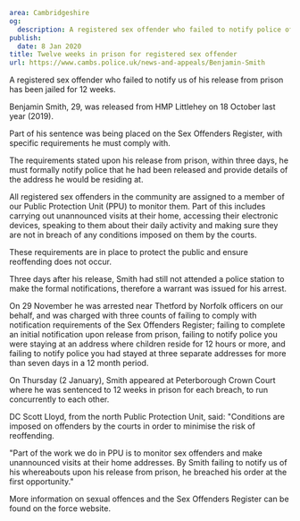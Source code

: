 ```yaml
area: Cambridgeshire
og:
  description: A registered sex offender who failed to notify police of his release from prison has been jailed for 12 weeks.
publish:
  date: 8 Jan 2020
title: Twelve weeks in prison for registered sex offender
url: https://www.cambs.police.uk/news-and-appeals/Benjamin-Smith
```

A registered sex offender who failed to notify us of his release from prison has been jailed for 12 weeks.

Benjamin Smith, 29, was released from HMP Littlehey on 18 October last year (2019).

Part of his sentence was being placed on the Sex Offenders Register, with specific requirements he must comply with.

The requirements stated upon his release from prison, within three days, he must formally notify police that he had been released and provide details of the address he would be residing at.

All registered sex offenders in the community are assigned to a member of our Public Protection Unit (PPU) to monitor them. Part of this includes carrying out unannounced visits at their home, accessing their electronic devices, speaking to them about their daily activity and making sure they are not in breach of any conditions imposed on them by the courts.

These requirements are in place to protect the public and ensure reoffending does not occur.

Three days after his release, Smith had still not attended a police station to make the formal notifications, therefore a warrant was issued for his arrest.

On 29 November he was arrested near Thetford by Norfolk officers on our behalf, and was charged with three counts of failing to comply with notification requirements of the Sex Offenders Register; failing to complete an initial notification upon release from prison, failing to notify police you were staying at an address where children reside for 12 hours or more, and failing to notify police you had stayed at three separate addresses for more than seven days in a 12 month period.

On Thursday (2 January), Smith appeared at Peterborough Crown Court where he was sentenced to 12 weeks in prison for each breach, to run concurrently to each other.

DC Scott Lloyd, from the north Public Protection Unit, said: "Conditions are imposed on offenders by the courts in order to minimise the risk of reoffending.

"Part of the work we do in PPU is to monitor sex offenders and make unannounced visits at their home addresses. By Smith failing to notify us of his whereabouts upon his release from prison, he breached his order at the first opportunity."

More information on sexual offences and the Sex Offenders Register can be found on the force website.
